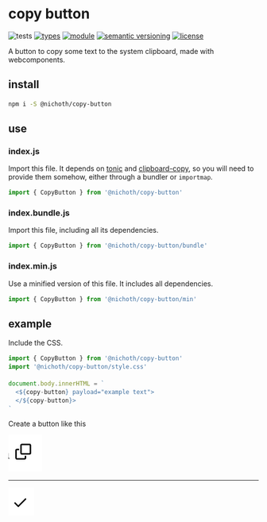 # copy button
![tests](https://github.com/nichoth/copy-button/actions/workflows/nodejs.yml/badge.svg)
[![types](https://img.shields.io/npm/types/@nichoth/copy-button?style=flat-square)](README.md)
[![module](https://img.shields.io/badge/module-ESM-blue?style=flat-square)](README.md)
[![semantic versioning](https://img.shields.io/badge/semver-2.0.0-blue?logo=semver&style=flat-square)](https://semver.org/)
[![license](https://img.shields.io/badge/license-MIT-brightgreen.svg?style=flat-square)](LICENSE)

A button to copy some text to the system clipboard, made with webcomponents.

## install
```sh
npm i -S @nichoth/copy-button
```

## use

### index.js
Import this file. It depends on [tonic](https://github.com/nichoth/tonic) and [clipboard-copy](https://github.com/feross/clipboard-copy), so you will need to provide them somehow, either through a bundler or `importmap`.

```js
import { CopyButton } from '@nichoth/copy-button'
```

### index.bundle.js
Import this file, including all its dependencies.

```js
import { CopyButton } from '@nichoth/copy-button/bundle'
```

### index.min.js
Use a minified version of this file. It includes all dependencies.

```js
import { CopyButton } from '@nichoth/copy-button/min'
```

## example
Include the CSS.

```js
import { CopyButton } from '@nichoth/copy-button'
import '@nichoth/copy-button/style.css'

document.body.innerHTML = `
  <${copy-button} payload="example text">
  </${copy-button}>
`
```

Create a button like this

![screenshot of the button, pre-click](image.png)

-------

![screenshot of the button, post-click](image-1.png)

